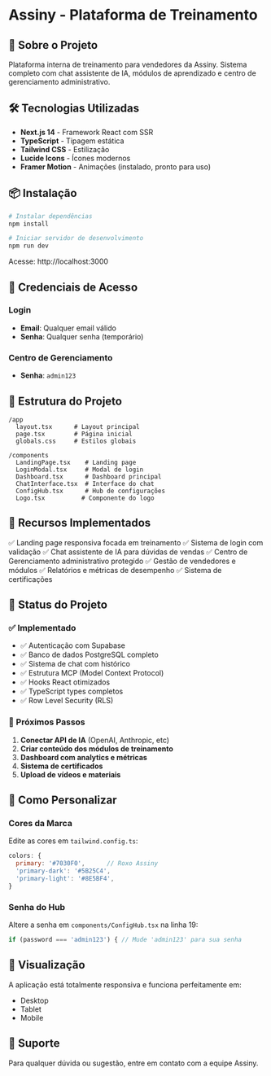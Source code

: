 # Assiny - Plataforma de Treinamento

## 🚀 Sobre o Projeto

Plataforma interna de treinamento para vendedores da Assiny. Sistema completo com chat assistente de IA, módulos de aprendizado e centro de gerenciamento administrativo.

## 🛠️ Tecnologias Utilizadas

- **Next.js 14** - Framework React com SSR
- **TypeScript** - Tipagem estática
- **Tailwind CSS** - Estilização
- **Lucide Icons** - Ícones modernos
- **Framer Motion** - Animações (instalado, pronto para uso)

## 📦 Instalação

```bash
# Instalar dependências
npm install

# Iniciar servidor de desenvolvimento
npm run dev
```

Acesse: http://localhost:3000

## 🔐 Credenciais de Acesso

### Login
- **Email**: Qualquer email válido
- **Senha**: Qualquer senha (temporário)

### Centro de Gerenciamento
- **Senha**: `admin123`

## 📁 Estrutura do Projeto

```
/app
  layout.tsx      # Layout principal
  page.tsx        # Página inicial
  globals.css     # Estilos globais

/components
  LandingPage.tsx    # Landing page
  LoginModal.tsx     # Modal de login
  Dashboard.tsx      # Dashboard principal
  ChatInterface.tsx  # Interface do chat
  ConfigHub.tsx      # Hub de configurações
  Logo.tsx          # Componente do logo
```

## 🎨 Recursos Implementados

✅ Landing page responsiva focada em treinamento
✅ Sistema de login com validação
✅ Chat assistente de IA para dúvidas de vendas
✅ Centro de Gerenciamento administrativo protegido
✅ Gestão de vendedores e módulos
✅ Relatórios e métricas de desempenho
✅ Sistema de certificações

## 🔄 Status do Projeto

### ✅ Implementado

- ✅ Autenticação com Supabase
- ✅ Banco de dados PostgreSQL completo
- ✅ Sistema de chat com histórico
- ✅ Estrutura MCP (Model Context Protocol)
- ✅ Hooks React otimizados
- ✅ TypeScript types completos
- ✅ Row Level Security (RLS)

### 🚧 Próximos Passos

1. **Conectar API de IA** (OpenAI, Anthropic, etc)
2. **Criar conteúdo dos módulos de treinamento**
3. **Dashboard com analytics e métricas**
4. **Sistema de certificados**
5. **Upload de vídeos e materiais**

## 🎯 Como Personalizar

### Cores da Marca
Edite as cores em `tailwind.config.ts`:
```javascript
colors: {
  primary: '#7030F0',      // Roxo Assiny
  'primary-dark': '#5B25C4',
  'primary-light': '#8E5BF4',
}
```

### Senha do Hub
Altere a senha em `components/ConfigHub.tsx` na linha 19:
```javascript
if (password === 'admin123') { // Mude 'admin123' para sua senha
```

## 📱 Visualização

A aplicação está totalmente responsiva e funciona perfeitamente em:
- Desktop
- Tablet
- Mobile

## 🤝 Suporte

Para qualquer dúvida ou sugestão, entre em contato com a equipe Assiny.